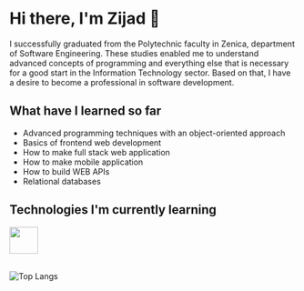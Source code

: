 # Hi there, I'm Zijad 👋

<p> I successfully graduated from the Polytechnic faculty in Zenica, department of Software Engineering. These studies enabled me to understand advanced concepts of programming and everything else that is necessary for a good start in the Information Technology sector. Based on that, I have a desire to become a professional in software development.</p>

## What have I learned so far

<ul>
  <li>Advanced programming techniques with an object-oriented approach</li>
  <li>Basics of frontend web development</li>
  <li>How to make full stack web application</li>
  <li>How to make mobile application</li>
  <li>How to build WEB APIs</li>
  <li>Relational databases</li>
</ul>

## Technologies I'm currently learning

<div display="flex">
  <img src="https://skillicons.dev/icons?i=angular" width="50px" height="47px" />
</div>

<br>

![Top Langs](https://github-readme-stats.vercel.app/api/top-langs/?username=zijadddd&layout=compact&theme=dark)
